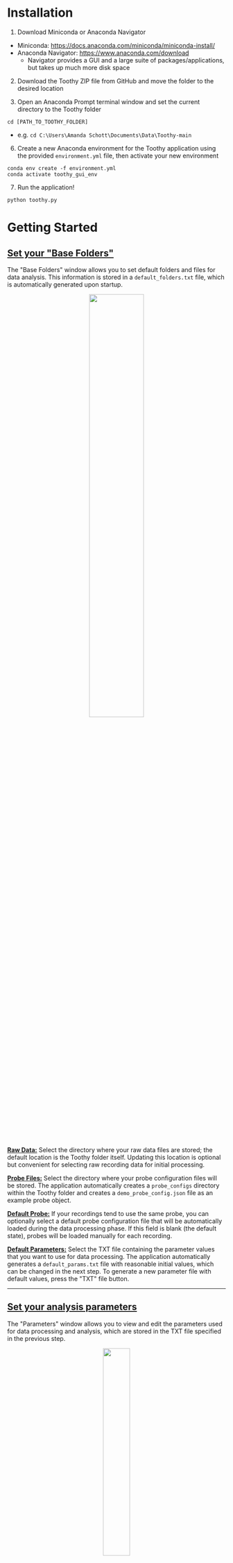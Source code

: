 # Installation
1) Download Miniconda or Anaconda Navigator
* Miniconda: https://docs.anaconda.com/miniconda/miniconda-install/
* Anaconda Navigator: https://www.anaconda.com/download
  * Navigator provides a GUI and a large suite of packages/applications, but takes up much more disk space

2) Download the Toothy ZIP file from GitHub and move the folder to the desired location

3) Open an Anaconda Prompt terminal window and set the current directory to the Toothy folder
```
cd [PATH_TO_TOOTHY_FOLDER]
```
* e.g. ```cd C:\Users\Amanda Schott\Documents\Data\Toothy-main```

6) Create a new Anaconda environment for the Toothy application using the provided ```environment.yml``` file, then activate your new environment
```
conda env create -f environment.yml
conda activate toothy_gui_env
```

7) Run the application!
```
python toothy.py
```

# Getting Started

## <u>Set your "Base Folders"</u>
The "Base Folders" window allows you to set default folders and files for data analysis. This information is stored in a ```default_folders.txt``` file, which is automatically generated upon startup.

<p align="center"><img src="_img/base_folders.png" width=50%/></p>

**<ins>Raw Data:</ins>** Select the directory where your raw data files are stored; the default location is the Toothy folder itself. Updating this location is optional but convenient for selecting raw recording data for initial processing.

**<u>Probe Files:</u>** Select the directory where your probe configuration files will be stored. The application automatically creates a ```probe_configs``` directory within the Toothy folder and creates a ```demo_probe_config.json``` file as an example probe object.

**<u>Default Probe:</u>** If your recordings tend to use the same probe, you can optionally select a default probe configuration file that will be automatically loaded during the data processing phase. If this field is blank (the default state), probes will be loaded manually for each recording.

**<u>Default Parameters:</u>** Select the TXT file containing the parameter values that you want to use for data processing. The application automatically generates a ```default_params.txt``` file with reasonable initial values, which can be changed in the next step. To generate a new parameter file with default values, press the "TXT" file button.

---

## <u>Set your analysis parameters</u>
The "Parameters" window allows you to view and edit the parameters used for data processing and analysis, which are stored in the TXT file specified in the previous step.

<p align="center"><img src="_img/parameters.png" width=35%/></p>

You can display a short description of each parameter by hovering over its label, and changes can be saved either to the current parameter file or as a new TXT file.

---

## <u>Create a probe configuration file</u>
The probe designer uses the ```probeinterface``` Python package to create a software representation of the electrode geometry and channel mapping of specific neural probes, which is stored as a JSON file. You can use the "Build" window to create a probe completely from scratch by specifying number of channels and electrode geometry, or you can input lists of x and y-coordinates in the "Paste" window.

**<u>"Build"</u>**
<p align="center"><img align="left", src="_img/probe_builder.png" width=30%/></p>

1) Set the number of channels and the number of shanks. For multi-shank probes, you must also specify the number of channels per shank and the shank spacing in microns.

2) Set the electrode geometry as a Linear/Edge configuration (one electrode column per shank), a Polytrode configuration (2+ columns per shank), or a Tetrode configuration (groups of 4 closely spaced electrodes).

3) Set the electrode spacing for the specified probe configuration.
* <u>Inter-electrode spacing</u>: distance between electrodes along the shank (*linear/polytrode*)
* <u>Intra-electrode spacing</u>: distance between electrodes across the shank (*polytrode*)
* <u>Inter-site spacing</u>: distance between tetrode recording sites along the shank (*tetrode*)
* <u>Intra-site spacing</u>: distance between the most lateral (X) and vertical (Y) electrodes within a single recording site (*tetrode*)
* <u>Tip offset</u>: distance between the tip of the shank and the deepest electrode (*linear/polytrode*) or recording site (*tetrode*). For polytrodes, this parameter can be set individually for each column.

4) Set the electrode contact shape (circles, squares, or rectangles) and size (area/radius/width/height).

<br><br><br>

**<u>"Paste"</u>**
<p align="center"><img align="left", src="_img/probe_builder2.png" width=30%/></p>

1) Input lists of comma-separated x-coordinates and y-coordinates corresponding to each channel.

2) Set the shank ID for each channel by entering another list into the text field, or by pressing the "Set..." button to manually map each unique x-coordinate to a shank ID.
   
3) Set the electrode contact shape and size.

<br>

**<u>Channel Mapping:</u>** set the device indices for mapping the contact indices of the probe to the logical channel indices of the recording device; this depends on the wiring of your particular probe and headstage. Data may be entered as comma-separated values ("Text field") or as values in a table column ("Table")

* If the "Channel Mapping" box is left unchecked, Toothy will assume that the Nth electrode contact corresponds to the Nth row of raw data

* When creating a probe from x and y data, the "Use coordinates" button allows you to automatically map the contact indices to the physical channel positions. For instance, device index 0 is the index of the shallowest contact (maximum y-value) on the leftmost electrode column (minimum x-value) in the inputted lists of x and y-coordinates

<p align="center"><img align="right", src="_img/example_probe_plot.png" width=35%/></p>

<br><br>

**<u>Actions</u>**

When all necessary probe parameters have been supplied, the **<u>Generate</u>** button (bottom row) will create a ```probeinterface.Probe``` object and launch a pop-up window with a visual representation of the probe. In this external plot, you can interactively display the contact indices, device indices, and shank IDs over each channel to ensure that the configuration is correct.

<u>Other Buttons</u>

**<u>Load:</u>** load existing probe configuration file into the "Build" or "Paste" window

**<u>Plot:</u>** view the current probe in the external plotting window

**<u>Save:</u>** save the current probe as a JSON configuration file

**<u>Clear:</u>** reset all probe parameters to their default states

<br>

# Data Ingestion

The "Raw Data" window provides a pipeline for loading raw recordings, assigning probes, pre-processing the data, and saving the files in a new ```processed_data``` folder. Users can also set the analysis parameters for a given recording by expanding the "Settings" panel.

<p align="center"><img align="right", src="_img/raw_data_popup_npy.png" width=40%/></p>

### Loading Data from a Supported Recording System

<p></p>
Toothy supports automatic data loading from the following acquisition systems:

* **<u>NeuroNexus</u>:** data source must contain a ```.xdat.json``` metadata file
* **<u>OpenEphys</u>:** data source must contain a ```structure.oebin``` metadata file
* **<u>Neuralynx</u>:** data source must contain unique ```.ncs``` files for each channel

<p align="left"><img align="left", src="_img/folder_color.png" width=2%/>&nbsp;button: select raw data directory from a supported recording system</p>
<p align="left"><img align="left", src="_img/load.png" width=2%/>&nbsp;button: select raw data file in a supported format (see below)</p>

### Loading Data from a File

<p align="center"><img align="right", src="_img/data_array_popup.png" width=35%/></p>

To analyze electrophysiology signals from a non-supported recording system, Toothy can also load 2-dimensional data arrays (channels x timepoints) from ```.npy``` and ```.mat``` files. Since these files lack contextual metadata, the user must provide information about the recording into a popup window.

<p></p>
<b>Data Array:</b> label data dimensions and channel ordering

* Specify whether data rows represent channels or time points
* Specify whether the data channels are organized from shallowest to deepest (or vice versa)

<p></p>
<b>Recording:</b> set key recording parameters

* Set the recording sampling rate (Hz); the recording duration is automatically calculated using the number of time points
* Set the SI units (uV, mV, V, or kV) of the data

<p align="center"><img align="right", src="_img/raw_data_popup_probemap.png" width=35%/></p>

### Probe Assignment



<br><br><br><br><br><br><br><br>

# Analyzing the Recording

The  "Data Analysis" window coordinates event channel selection and DS classification for processed recordings, which can be selected using the file button.

<p align="center"><img align="left", src="_img/analysis_popup.png" width=30%/></p>

For a valid recording folder, the window will display dropdown menus allowing the user to select a specific probe and shank for analysis; the example recording has one probe and three individual shanks

<u>"Select event channels":</u> launches the main analysis GUI for visualizing recording data, determining optimal event channels, and curating event datasets.

<u>"Classify dentate spikes":</u> launches the DS classification GUI for estimating CSDs and identifying DS1 vs DS2 dentate spikes. This option is enabled when the user saves an optimal DS channel and dataset via the main analysis GUI.

<br>

# <u>Selecting Event Channels</u>

The channel selection window contains numerous interactive features for analyzing hippocampal recordings, with the main goal of determining the optimal LFP channels for dentate spikes, sharp-wave ripples, and theta frequency band power (indicating the hippocampal fissure).

<p align="center">
  <img src="_img/ch_selection_gui.png" width=80.8%/>
  &nbsp;
  <img src="_img/ch_selection_gui_tab2.png" width=15.55%/>
</p>

## General Controls

The central plot shows the LFP signal for each channel on a given shank in the selected probe, which can be toggled using the lists in the top right hand corner. The plot initially shows a 2 second viewing window in the middle of the recording, which can be moved and scaled using the above sliders.

<p></p>
<b><u>Navigation</u>:</b> the <i>main slider (purple)</i> controls the position of the viewing window, allowing users to quickly scroll through the recording

* *<u>Left and right arrow keys</u>:* shift the viewing window back and forth by 25%, allowing users to incrementally step through the data

<p></p>
<b><u>Scaling</u>:</b> the <i>secondary sliders (blue)</i> control the width, height, and data amplitude of the viewing window

* *<u>X slider</u>:* adjusts the time range of the viewing window to zoom in/out of the recording
* *<u>Y slider</u>:* adjusts the height of the central plot to zoom in/out on LFP channels
* *<u>Z slider</u>:* adjusts the amplitude of each LFP to flatten or magnify the signal

**<u>Live CSD Plotting</u>:** a *<u>span selector</u>* is used to select a time interval for calculating a current source density (CSD) plot<br>
(1) Click and drag the mouse across the central plot to visually select the desired time range<br>
(2) Press the "Enter" key to estimate the CSD, displaying the resulting heatmap over the selected LFPs


## The Recording Tab

The "Recording" tab in the settings sidebar contains generally useful widgets for navigating, cleaning, and taking notes on the current recording.

<p></p>
<b><u>Jump To</u>:</b> centers the viewing window at a specific position, allowing users to quickly jump between events of interest

* *<u>Time</u>:* jump to the given time point (s)
* *<u>Index</u>:* jump to the given recording index

*To copy a time point or index to the clipboard, right-click the central plot and select "Copy time" or "Copy index" in the popup menu*

<p></p>
<b><u>Noise Channels</u>:</b> designates channels as "clean" (default) or "noise" (unsuitable for event detection). Noisy channels are ignored when normalizing channel data, calculating CSDs, plotting frequency band power, etc.

* <u>Set Channel as Noise</u>: select the target channel item in the dropdown menu, then click the green arrow button to move the channel to the "noise" list
* <u>Set Channel as Clean</u>: select the target channel item in the "noise" list, then click the "Restore channel(s)" button to reclassify the channel as "clean"

*Users can also right-click the LFP channel in the central plot and select "Mark as noise" or "Mark as clean" in the popup menu*

<p></p>
<b><u>NOTES</u>:</b> built-in documentation linking a text input field to a <code>notes.txt</code> file in the recording folder.

* <p align="left">The GUI automatically loads the contents of the text file on startup, and the <img src="_img/save.png" width=2%/> button writes the current content of the text field to disk</p>

<p align="right"><img align="right", src="_img/freq_plots.png" width=60%/></p>

## The Events Tab


### Frequency Band Plots

Frequency band plots display the relative power in the theta (~6-10 Hz), ripple (~120-180 Hz), and gamma (~25-55 Hz; ~60-100 Hz) frequency bands across all shank channels. The Y-axes of the frequency plots align with the central plot for cross-referencing, and the current event channels (see below) are marked by color-coded lines and dynamically updated.

* <u>"Show freq. band power"</u> button: toggles the visibility of the frequency band plots

* Designated "noise" channels appear as blank spaces and are not used in normalization

<br>

### Event Boxes

The "Events" tab is the central hub for setting event channels and analyzing DS and SPW-R datasets.

**<u>Event Channel Assignment</u>:** users can set each event channel through the *<u>channel input</u>* at the top of the corresponding event box. The LFP signals are color-coded to reflect the current event channels for DSs (red), SPW-Rs (green), and theta power (blue), and the central plot displays DS and SPW-R events detected on the specified channel.

<p align="center"><img align="right", src="_img/ds_eventbox.png" width=30%/></p>
<p align="left"><img align="left", src="_img/reset.png" width=2%/> &nbsp; button: resets the event channel to its initial value</p>

<hr>

**<u>Viewing Events</u>:** DSs and SPW-Rs detected on the current event channels are marked by solid red and green vertical lines on the central plot. Dotted lines are used for events manually added by the user, and dashed lines represent detected events manually deleted by the user.

<p align="left"><img align="left", src="_img/hide_outline.png" width=3%/> &nbsp; button: toggle visibility of event markers on the central plot</p>

**← →** &nbsp; buttons: move the viewing window to the next (→) or previous (←) event from the current position

<u>"Show deleted events"</u> option: toggle visibility of user-deleted events on the central plot

<hr>

**<u>Editing Events</u>:** users may curate DS and SPW-R datasets by manually adding or removing event instances

*<u>Add an Event:</u>* manually insert a DS or SPW-R at time point *t*<br>
(1) Check the "Add" box for the desired event type<br>
(2) Double-click the mouse on the central plot, as close as possible to time point *t*

*<u>Delete an Event:</u>* delete all DS and SPW-R events within a given time span<br>
(1) Click and drag the mouse horizontally across the central plot to surround the target event markers<br>
(2) Press the "Backspace" key to delete all visible events within the selected window

*<u>Restore an Event:</u>* return previously deleted DS and SPW-R events to their respective datasets<br>
(1) Check the "Show deleted events" box for the desired event type(s)<br>
(2) Click and drag the mouse to surround the target deleted event markers<br>
(3) Press the Spacebar to restore all deleted events within the selected window

*<u>Permanently Erase an Event:</u>* delete all event information so that it cannot be restored<br>
(1) Click and drag the mouse to surround the target event markers<br>
(2) Press the "Escape" key to erase all visible events within the selected window

## Event Analysis Popups

For more detailed analysis of DSs and SPW-Rs, users can open event-specific GUIs from the "Events" tab by pressing the *"View DS"* or the *"View ripples"* button. These windows will be initialized with the current event channel as the "primary" channel, allowing users to review individual events (**Single Event Mode**, left) or compare mean event waveforms with other channels (**Average Mode**, right).

**<u>Static parameter distributions</u>**<br>
The top row of the GUI displays three statistical subplots comparing events across all channels, with data points color-coded by magnitude for clarity.<br>

&nbsp; (1) <u>Event count:</u> number of events detected on each channel<br>
&nbsp; (2) <u>Event amplitude:</u> peak amplitudes of DS waveforms or sharp-wave ripple envelopes<br>
&nbsp; (3A) <u>DS height above surround:</u> DS waveform peak heights relative to surrounding signal<br>
&nbsp; (3B) <u>Ripple/theta power:</u> ratios of ripple power to theta power during SPW-Rs

The *"Highlight data from current channel"* option outlines the data from the primary event channel in red for easy visual identification.

<p align="center">
  <img src="_img/ripple_gui_singlemode.png" width=48%/>
  &emsp;
  <img src="_img/ds_gui_avgmode.png" width=48%/>
</p>

**<u>Single Event Mode</u>**
<p></p>
Users navigate through the set of event waveforms on the primary channel, displayed individually on the plot. The <i>main slider (purple)</i> is used to scroll through the event dataset (in chronological order by default), and the <i>left and right arrow buttons</i> step backward or forward by one event at a time.

* Events can be reordered by any parameter in the **SORT** section of the sidebar, allowing users to inspect the waveforms at each extreme. These attributes are displayed for each event instance as a text annotation

<hr>

**<u>Average Mode</u>**
<p></p>
Users compare event morphology between the primary channel and other candidate channels by overlaying their mean LFP waveforms on the same plot. Candidate channels are chosen from the dropdown menu in the <u>Add channel</u> section of the sidebar, and the green arrow button adds the event waveform of the selected channel to the plot

* Added waveforms are plotted in a random color, which is displayed in the legend and as a data highlight in the statistical subplots
* The *Clear channels* button removes all added waveforms from the plot, and the primary channel waveform is shown &#177;SEM

<hr>

**<u>View Options</u>**

* The *Raw* and *Filtered* plot buttons display either the "standard" LFP signal or the bandpass-filtered LFP used for event detection
* The *X slider* adjusts the size of the event window to show more/less of the surrounding signal
* The *Y slider* scales the Y-axis of the LFP plots
* The **VIEW** parameters in the sidebar control the visibility of various plot annotations
  * <u>Thresholds</u>: show or hide event detection thresholds (e.g. min. peak height, min. envelope height, min. ripple duration)
  * <u>Data Features</u>: show or hide event attributes (e.g. DS half-width/height at half-prominence, ripple envelope/duration)
  * <u>Axes</u>: show or hide X and Y-axes


## Saving Event Data

When all event channel inputs are set to the optimal values, pressing the <u>Save</u> button will save the event data for the currently loaded shank and probe. Any probe shanks without saved data are missing from the CSV tables and represented as empty lists in the event channel file.

```theta_ripple_hil_chan_[PROBE].npy``` : a nested list of [theta, SPW-R, DS] channels for each shank in the probe

```DS_DF_[PROBE]``` and ```SWR_DF_[PROBE]``` : CSV files containing DS and SPW-R datasets for the probe

<br>

# <u>Classifying Dentate Spikes</u>

The DS classification window 
